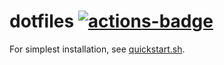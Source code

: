 # dotfiles [![actions-badge](https://action-badges.now.sh/awseward/dotfiles)](https://github.com/awseward/dotfiles/actions)

For simplest installation, see [quickstart.sh](https://raw.githubusercontent.com/awseward/dotfiles/master/.quickstart.sh).
